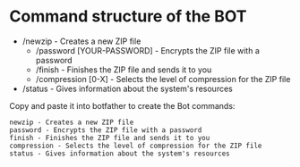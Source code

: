 # Command structure of the BOT

- /newzip - Creates a new ZIP file
  - /password [YOUR-PASSWORD] - Encrypts the ZIP file with a password
  - /finish - Finishes the ZIP file and sends it to you
  - /compression [0-X] - Selects the level of compression for the ZIP file
- /status - Gives information about the system's resources

Copy and paste it into botfather to create the Bot commands:
````
newzip - Creates a new ZIP file
password - Encrypts the ZIP file with a password
finish - Finishes the ZIP file and sends it to you
compression - Selects the level of compression for the ZIP file
status - Gives information about the system's resources
````